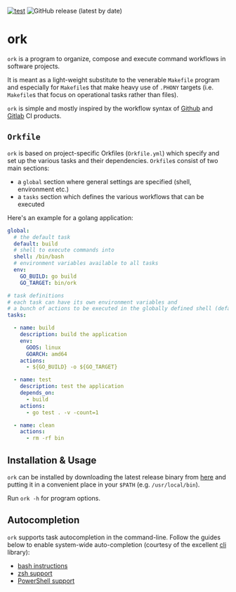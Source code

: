 [![test](https://github.com/kkentzo/ork/actions/workflows/test.yml/badge.svg?branch=master)](https://github.com/kkentzo/ork/actions/workflows/test.yml)
![GitHub release (latest by date)](https://img.shields.io/github/v/release/kkentzo/ork)

# ork

`ork` is a program to organize, compose and execute command workflows
in software projects.

It is meant as a light-weight substitute to the venerable `Makefile`
program and especially for `Makefile`s that make heavy use of `.PHONY`
targets (i.e. `Makefile`s that focus on operational tasks rather than
files).

`ork` is simple and mostly inspired by the workflow syntax of
[Github](https://docs.github.com/en/actions/using-workflows/workflow-syntax-for-github-actions)
and [Gitlab](https://docs.gitlab.com/ee/ci/yaml/gitlab_ci_yaml.html)
CI products.

## `Orkfile`

`ork` is based on project-specific Orkfiles (`Orkfile.yml`) which
specify and set up the various tasks and their
dependencies. `Orkfile`s consist of two main sections:

- a `global` section where general settings are specified (shell, environment etc.)
- a `tasks` section which defines the various workflows that can be executed

Here's an example for a golang application:


```yaml
global:
  # the default task
  default: build
  # shell to execute commands into
  shell: /bin/bash
  # environment variables available to all tasks
  env:
    GO_BUILD: go build
    GO_TARGET: bin/ork

# task definitions
# each task can have its own environment variables and
# a bunch of actions to be executed in the globally defined shell (default: bash)
tasks:

  - name: build
    description: build the application
    env:
      GOOS: linux
      GOARCH: amd64
    actions:
      - ${GO_BUILD} -o ${GO_TARGET}

  - name: test
    description: test the application
    depends_on:
      - build
    actions:
      - go test . -v -count=1

  - name: clean
    actions:
      - rm -rf bin
```

## Installation & Usage

`ork` can be installed by downloading the latest release binary from
[here](https://github.com/kkentzo/ork/releases) and putting it in a
convenient place in your `$PATH` (e.g. `/usr/local/bin`).

Run `ork -h` for program options.

## Autocompletion

`ork` supports task autocompletion in the command-line. Follow the
guides below to enable system-wide auto-completion (courtesy of the
excellent [cli](https://github.com/urfave/cli) library):

- [bash instructions](https://github.com/urfave/cli/blob/main/docs/v2/manual.md#distribution-and-persistent-autocompletion)
- [zsh support](https://github.com/urfave/cli/blob/main/docs/v2/manual.md#zsh-support)
- [PowerShell support](https://github.com/urfave/cli/blob/main/docs/v2/manual.md#powershell-support)
